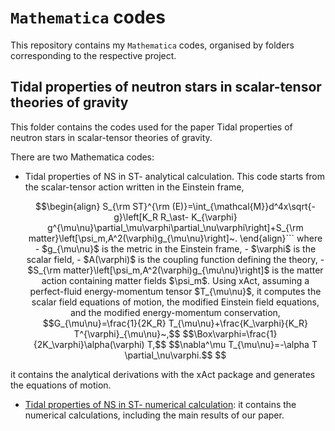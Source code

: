 # `Mathematica` codes
This repository contains my `Mathematica` codes, organised by folders corresponding to the respective project.

## Tidal properties of neutron stars in scalar-tensor theories of gravity
This folder contains the codes used for the paper Tidal properties of neutron stars in scalar-tensor theories of gravity.

There are two Mathematica codes:
- Tidal properties of NS in ST- analytical calculation. This code starts from the scalar-tensor action written in the Einstein frame,
  ```math
  \begin{align}
  S_{\rm ST}^{\rm (E)}=\int_{\mathcal{M}}d^4x\sqrt{-g}\left[K_R R_\ast- K_{\varphi} g^{\mu\nu}\partial_\mu\varphi\partial_\nu\varphi\right]+S_{\rm matter}\left[\psi_m,A^2(\varphi)g_{\mu\nu}\right]~.
  \end{align}```
  where
  - $g_{\mu\nu}$ is the metric in the Einstein frame,
  - $\varphi$ is the scalar field,
  - $A(\varphi)$ is the coupling function defining the theory,
  - $S_{\rm matter}\left[\psi_m,A^2(\varphi)g_{\mu\nu}\right]$ is the matter action containing matter fields $\psi_m$.
    
  Using xAct, assuming a perfect-fluid energy-momentum tensor $T_{\mu\nu}$, it computes the scalar field equations of motion, the modified Einstein field equations, and the modified energy-momentum conservation,

  $$G_{\mu\nu}=\frac{1}{2K_R} T_{\mu\nu}+\frac{K_\varphi}{K_R} T^{\varphi}_{\mu\nu}~,$$
  $$\Box\varphi=\frac{1}{2K_\varphi}\alpha(\varphi) T,$$
  $$\nabla^\mu T_{\mu\nu}=-\alpha T \partial_\nu\varphi.$$
  
it contains the analytical derivations with the xAct package and generates the equations of motion.
- [Tidal properties of NS in ST- numerical calculation](Tidal%20properties%20of%20neutron%20stars%20in%20scalar-tensor%20theories%20of%20gravity/Tidal%20properties%20of%20NS%20in%20ST-%20numerical%20calculation%20.nb): it contains the numerical calculations, including the main results of our paper.


